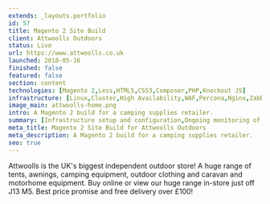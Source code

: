 ```yaml
---
extends: _layouts.portfolio
id: 57
title: Magento 2 Site Build
client: Attwoolls Outdoors
status: Live
url: https://www.attwoolls.co.uk
launched: 2018-05-16
finished: false
featured: false
section: content
technologies: [Magento 2,Less,HTML5,CSS3,Composer,PHP,Knockout JS]
infrastructure: [Linux,Cluster,High Availability,WAF,Percona,Nginx,Zabbix,Redis,Elasticsearch,Google Cloud]
image_main: attwoolls-home.png
intro: A Magento 2 build for a camping supplies retailer.
summary: [Infrastructure setup and configuration,Ongoing monitoring of the solution,Support and update planning,Module suggestion to improve sales and user experience,Security service setup and configuration,Magento 2.4 backend upgrade]
meta_title: Magento 2 Site Build for Attwoolls Outdoors
meta_description: A Magento 2 build for a camping supplies retailer.
seo: true
---
```


Attwoolls is the UK's biggest independent outdoor store! A huge range of tents, awnings, camping equipment, outdoor clothing and caravan and motorhome equipment. Buy online or view our huge range in-store just off J13 M5. Best price promise and free delivery over £100! 